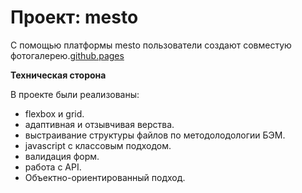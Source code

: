 # Проект: mesto
С помощью платформы mesto пользователи создают совместую фотогалерею.[github.pages](https://kale0n.github.io/mesto/)

**Техническая сторона**

В проекте были реализованы:
 * flexbox и grid. 
 * адаптивная и отзывчивая верства. 
 * выстраивание структуры файлов по методолодологии БЭМ.
 * javascript c классовым подходом. 
 * валидация форм.
 * работа с API.
 * Объектно-ориентированный подход. 
